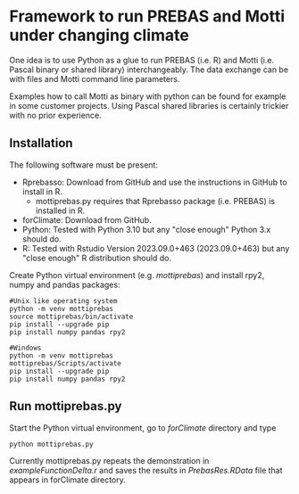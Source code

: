 # Framework to run PREBAS and Motti under changing climate
One idea is to use Python as a glue to run PREBAS (i.e. R)
and Motti (i.e. Pascal binary or shared library) interchangeably.
The data exchange can be with files and Motti command line parameters.

Examples how to call Motti as binary with python can be found
for example in some customer projects. Using Pascal shared libraries
is certainly trickier with no prior experience.

## Installation
The following software must be present:

+ Rprebasso: Download from GitHub and use the instructions in GitHub to install in R.
  - mottiprebas.py requires that Rprebasso package (i.e. PREBAS) is installed in R.
+ forClimate: Download from GitHub.
+ Python: Tested with Python 3.10 but any "close enough" Python 3.x should do.
+ R: Tested with Rstudio Version 2023.09.0+463 (2023.09.0+463) but any "close enough" R distribution should do.
	
Create Python virtual environment (e.g. *mottiprebas*) and install rpy2, numpy and pandas packages:

	#Unix like operating system
	python -m venv mottiprebas 
	source mottiprebas/bin/activate
	pip install --upgrade pip
	pip install numpy pandas rpy2
	
	#Windows
	python -m venv mottiprebas 
	mottiprebas/Scripts/activate
	pip install --upgrade pip
	pip install numpy pandas rpy2
	
## Run mottiprebas.py
Start the Python virtual environment, go to *forClimate* directory and type 

	python mottiprebas.py
	
Currently mottiprebas.py repeats the demonstration in *exampleFunctionDelta.r*
and saves the results in *PrebasRes.RData* file that appears in forClimate directory.
